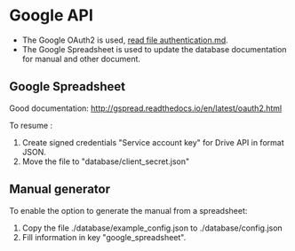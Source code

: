 Google API
==========

* The Google OAuth2 is used, [read file authentication.md](./authentication.md).
* The Google Spreadsheet is used to update the database documentation for manual and other document.

Google Spreadsheet
------------------

Good documentation: http://gspread.readthedocs.io/en/latest/oauth2.html

To resume :
1. Create signed credentials "Service account key" for Drive API in format JSON.
2. Move the file to "database/client_secret.json"

Manual generator
----------------

To enable the option to generate the manual from a spreadsheet:
1. Copy the file ./database/example_config.json to ./database/config.json
2. Fill information in key "google_spreadsheet".